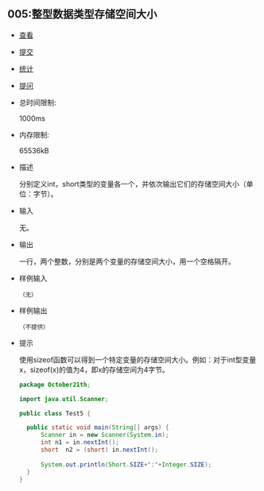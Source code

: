 ## 005:整型数据类型存储空间大小

- [查看](http://cxsjsxmooc.openjudge.cn/2019t1fallall/005/)
- [提交](http://cxsjsxmooc.openjudge.cn/2019t1fallall/005/submit/)
- [统计](http://cxsjsxmooc.openjudge.cn/2019t1fallall/005/statistics/)
- [提问](http://cxsjsxmooc.openjudge.cn/2019t1fallall/clarify/005/)

- 总时间限制: 

  1000ms

- 内存限制: 

  65536kB

- 描述

  分别定义int，short类型的变量各一个，并依次输出它们的存储空间大小（单位：字节）。

- 输入

  无。

- 输出

  一行，两个整数，分别是两个变量的存储空间大小，用一个空格隔开。

- 样例输入

  `（无）`

- 样例输出

  `（不提供）`

- 提示

  使用sizeof函数可以得到一个特定变量的存储空间大小。例如：对于int型变量x，sizeof(x)的值为4，即x的存储空间为4字节。

  ```java
  package October21th;
  
  import java.util.Scanner;
  
  public class Test5 {
  
  	public static void main(String[] args) {
  		Scanner in = new Scanner(System.in);
  		int n1 = in.nextInt();
  		short  n2 = (short) in.nextInt();
  		
  		System.out.println(Short.SIZE+":"+Integer.SIZE);
  	}
  }
  
  ```

  

